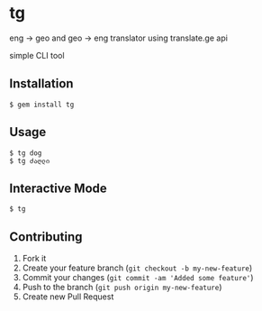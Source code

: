 # tg

eng → geo and geo → eng translator using translate.ge api

simple CLI tool

## Installation

    $ gem install tg

## Usage

    $ tg dog
    $ tg ძაღლი

## Interactive Mode

    $ tg

## Contributing

1. Fork it
2. Create your feature branch (`git checkout -b my-new-feature`)
3. Commit your changes (`git commit -am 'Added some feature'`)
4. Push to the branch (`git push origin my-new-feature`)
5. Create new Pull Request
